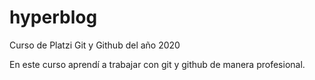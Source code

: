# hyperblog

Curso de Platzi Git y Github del año 2020

En este curso aprendí a trabajar con git y github de manera profesional.
